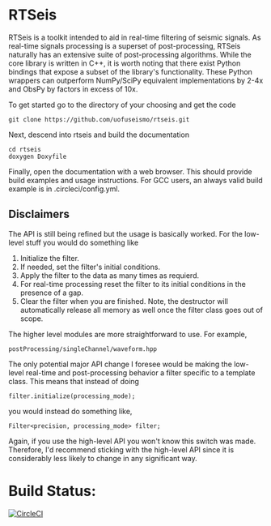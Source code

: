 # RTSeis

RTSeis is a toolkit intended to aid in real-time filtering of seismic signals.  As real-time signals processing is a superset of post-processing, RTSeis naturally has an extensive suite of post-processing algorithms.  While the core library is written in C++, it is worth noting that there exist Python bindings that expose a subset of the library's functionality.  These Python wrappers can outperform NumPy/SciPy equivalent implementations by 2-4x and ObsPy by factors in excess of 10x.

To get started go to the directory of your choosing and get the code

    git clone https://github.com/uofuseismo/rtseis.git
    
Next, descend into rtseis and build the documentation

    cd rtseis
    doxygen Doxyfile

Finally, open the documentation with a web browser.  This should provide build examples and usage instructions.  For GCC users, an always valid build example is in .circleci/config.yml.

## Disclaimers

The API is still being refined but the usage is basically worked.  For the low-level stuff you would do something like

   1.  Initialize the filter.
   2.  If needed, set the filter's initial conditions.
   3.  Apply the filter to the data as many times as requierd.
   4.  For real-time processing reset the filter to its initial conditions in the presence of a gap.
   5.  Clear the filter when you are finished.  Note, the destructor will automatically release all memory as well once the filter class goes out of scope.

The higher level modules are more straightforward to use.  For example,

    postProcessing/singleChannel/waveform.hpp

The only potential major API change I foresee would be making the low-level real-time and post-processing behavior a filter specific to a template class.  This means that instead of doing

    filter.initialize(processing_mode);

you would instead do something like, 

    Filter<precision, processing_mode> filter;

Again, if you use the high-level API you won't know this switch was made.  Therefore, I'd recommend sticking with the high-level API since it is considerably less likely to change in any significant way.

# Build Status:

[![CircleCI](https://circleci.com/gh/uofuseismo/rtseis.svg?style=svg&circle-token=build_status)](https://circleci.com/gh/uofuseismo/rtseis)
 
